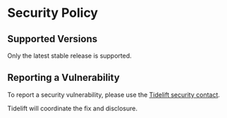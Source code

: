 # Security Policy

## Supported Versions

Only the latest stable release is supported.

## Reporting a Vulnerability

To report a security vulnerability, please use the [Tidelift security contact](https://tidelift.com/security).

Tidelift will coordinate the fix and disclosure.